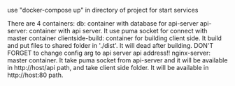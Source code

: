 use "docker-compose up" in directory of project for start services

There are 4 containers:
  db: container with database for api-server
  api-server: container with api server. It use puma socket for connect with master container
  clientside-build: container for building client side. It build and put files to shared folder in './dist'. It will dead after building. DON'T FORGET to change config arg to api server api address!!
  nginx-server: master container. It take puma socket from api-server and it will be available in http://host/api path, and take client side folder. It will be available in http://host:80 path.
